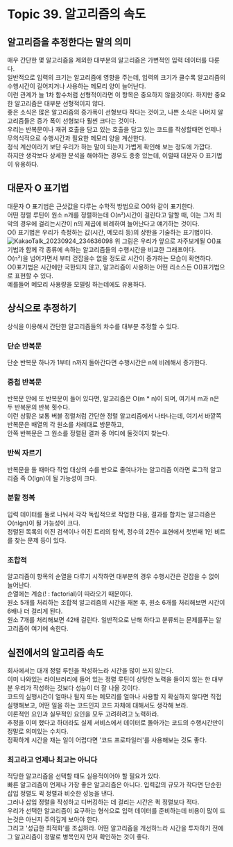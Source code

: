 # Topic 39. 알고리즘의 속도
## 알고리즘을 추정한다는 말의 의미
매우 간단한 몇 알고리즘을 제외한 대부분의 알고리즘은 가변적인 입력 데이터를 다룬다.  
일반적으로 입력의 크기는 알고리즘에 영향을 주는데, 입력의 크기가 클수록 알고리즘의 수행시간이 길어지거나 사용하는 메모리 양이 늘어난다.  
이런 관계가 늘 1차 함수처럼 선형적이라면 이 항목은 중요하지 않을것이다. 하지만 중요한 알고리즘은 대부분 선형적이지 않다.  
좋은 소식은 많은 알고리즘의 증가폭이 선형보다 작다는 것이고, 나쁜 소식은 나머지 알고리즘들은 증가 폭이 선형보다 훨씬 크다는 것이다.  
우리는 반복문이나 재귀 호출을 담고 있는 호출을 담고 있는 코드를 작성할때면 언제나 무의식적으로 수행시간과 필요한 메모리 양을 계산한다.  
정식 계산이라기 보단 우리가 하는 말이 되는지 가볍게 확인해 보는 정도에 가깝다.  
하지만 생각보다 상세한 분석을 해야하는 경우도 종종 있는데, 이럴때 대문자 O 표기법이 유용하다.  

## 대문자 O 표기법
대문자 O 표기법은 근삿값을 다루는 수학적 방법으로 O()와 같이 표기한다.  
어떤 정렬 루틴이 원소 n개를 정렬하는데 O(n²)시간이 걸린다고 말할 때, 이는 그저 최악의 경우에 걸리는시간이 n의 제곱에 비례하여 늘어난다고 얘기하는 것이다.  
O() 표기법은 우리가 측정하는 값(시간, 메모리 등)의 상한을 기술하는 표기법이다.  
![KakaoTalk_20230924_234636098](https://github.com/jhkman/ProgramProgrammingProgrammer/assets/50142323/fd5c6e9a-95ac-46bd-98a3-673ee8b90290)
위 그림은 우리가 앞으로 자주보게될 O()표기법과 함께 각 종류에 속하는 알고리즘들의 수행시간을 비교한 그래프이다.  
O(n²)을 넘어가면서 부터 걷잡을수 없을 정도로 시간이 증가하는 모습이 확연하다.  
O()표기법은 시간에만 국한되지 않고, 알고리즘이 사용하는 어떤 리소스든 O()표기법으로 표현할 수 있다.  
예를들어 메모리 사용량을 모델링 하는데에도 유용하다.


## 상식으로 추정하기
상식을 이용해서 간단한 알고리즘들의 차수를 대부분 추정할 수 있다.  

### 단순 반복문
단순 반복문 하나가 1부터 n까지 돌아간다면 수행시간은 n에 비례해서 증가한다.  

### 중첩 반복문
반복문 안에 또 반복문이 들어 있다면, 알고리즘은 O(m * n)이 되며, 여기서 m과 n은 두 반복문의 반복 횟수다.  
이런 상황은 보통 버블 정렬처럼 간단한 정렬 알고리즘에서 나타나는데, 여기서 바깥쪽 반복문은 배열의 각 원소를 차례대로 방문하고,  
안쪽 반복문은 그 원소를 정렬된 결과 중 어디에 둘것이지 찾는다.  

### 반씩 자르기
반복문을 돌 때마다 작업 대상의 수를 반으로 줄여나가는 알고리즘 이라면 로그적 알고리즘 즉 O(lgn)이 될 가능성이 크다.

### 분할 정복
입력 데이터를 둘로 나눠서 각각 독립적으로 작업한 다음, 결과를 합치는 알고리즘은 O(nlgn)이 될 가능성이 크다.  
정렬된 목록의 이진 검색이나 이진 트리의 탐색, 정수의 2진수 표현에서 첫번째 1인 비트를 찾는 문제 등이 있다.

### 조합적
알고리즘이 항목의 순열을 다루기 시작하면 대부분의 경우 수행시간은 걷잡을 수 없이 늘어난다.  
순열에는 계승(! : factorial)이 따라오기 때문이다.  
원소 5개를 처리하는 조합적 알고리즘의 시간을 재본 후, 원소 6개를 처리해보면 시간이 6배나 더 걸리게 된다.  
원소 7개를 처리해보면 42배 걸린다. 일반적으로 난해 하다고 분류되는 문제를푸는 알고리즘이 여기에 속한다.  

## 실전에서의 알고리즘 속도
회사에서는 대개 정렬 루틴을 작성하느라 시간을 많이 쓰지 않는다.  
이미 나와있는 라이브러리에 들어 있는 정렬 루틴이 상당한 노력을 들이지 않는 한 대부분 우리가 작성하는 것보다 성능이 더 잘 나올 것이다.  
코드의 실행시간이 얼마나 될지 또는 메모리를 얼마나 사용할 지 확실하지 않다면 직접 실행해보고, 어떤 일을 하는 코드인지 코드 자체에 대해서도 생각해 보라.  
이론적인 요인과 실무적인 요인을 모두 고려하려고 노력하라.  
추정을 이미 했다고 하더라도 실제 서비스에서 데이터로 돌아가는 코드의 수행시간만이 정말로 의미있는 수치다.  
정확하게 시간을 재는 일이 어렵다면 '코드 프로파일러'를 사용해보는 것도 좋다.  

### 최고라고 언제나 최고는 아니다
적당한 알고리즘을 선택할 때도 실용적이어야 할 필요가 있다.  
빠른 알고리즘이 언제나 가장 좋은 알고리즘은 아니다. 입력값의 규모가 작다면 단순한 삽입 정렬도 퀵 정렬과 비슷한 성능을 낸다.  
그러나 삽입 정렬을 작성하고 디버깅하는 데 걸리는 시간은 퀵 정렬보다 적다.  
우리가 선택한 알고리즘이 요구하는 형식으로 입력 데이터를 준비하는데 비용이 많이 드는것은 아닌지 주의깊게 보아야 한다.  
그리고 '성급한 최적화'를 조심하라. 어떤 알고리즘을 개선하느라 시간을 투자하기 전에 그 알고리즘이 정말로 병목인지 먼저 확인하는 것이 좋다.
